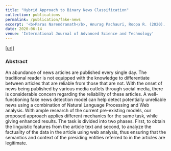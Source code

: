 ```yaml
---
title: "Hybrid Approach to Binary News Classification"
collection: publications
permalink: /publication/fake-news
excerpt: '<b>Paras Narendranath</b>, Anurag Pachauri, Roopa R. (2020). Hybrid Approach to Binary News Classification. International Journal of Advanced Science and Technology, 29(4s), 2367 - 2377'
date: 2020-06-14
venue: 'International Journal of Advanced Science and Technology'
---
```


[[url]](http://sersc.org/journals/index.php/IJAST/article/view/20178)

### Abstract 

An abundance of news articles are published every single day. The traditional reader is not equipped with the knowledge to differentiate between articles that are reliable from those that are not. With the onset of news being published by various media outlets through social media, there is considerable concern regarding the reliability of these articles. A well-functioning fake news detection model can help detect potentially unreliable news using a combination of Natural Language Processing and Web analysis. With ample research of the current pre-existing models, our proposed approach applies different mechanics for the same task, while giving enhanced results. The task is divided into two phases. First, to obtain the linguistic features from the article text and second, to analyze the factuality of the data in the article using web analysis, thus ensuring that the semantics and context of the presiding entities referred to in the articles are legitimate. 